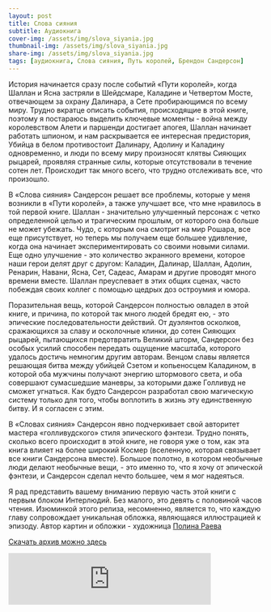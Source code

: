 ```yaml
---
layout: post
title: Слова сияния
subtitle: Аудиокнига
cover-img: /assets/img/slova_siyania.jpg
thumbnail-img: /assets/img/slova_siyania.jpg
share-img: /assets/img/slova_siyania.jpg
tags: [аудиокнига, Слова сияния, Путь королей, Брендон Сандерсон]
---
```


История начинается сразу после событий «Пути королей», когда Шаллан и Ясна застряли в Шейдсмаре, Каладине и Четвертом Мосте, отвечающем за охрану Далинара, а Сете пробирающимся по всему миру. Трудно вкратце описать события, происходящие в этой книге, поэтому я постараюсь выделить ключевые моменты - война между королевством Алети и паршенди достигает апогея, Шаллан начинает работать шпионом, и нам раскрывается ее интересная предистория, Убийца в белом противостоит Далинару, Адолину и Каладину одновременно, и люди по всему миру произносят клятвы Сияющих рыцарей, проявляя странные силы, которые отсутствовали в течение сотен лет. Происходит так много всего, что трудно отслеживать все, что произошло.

В «Слова сияния» Сандерсон решает все проблемы, которые у меня возникли в «Пути королей», а также улучшает все, что мне нравилось в той первой книге. Шаллан - значительно улучшенный персонаж с четко определенной целью и трагическим прошлым, от которого она больше не может убежать. Чудо, с которым она смотрит на мир Рошара, все еще присутствует, но теперь мы получаем еще большее удивление, когда она начинает экспериментировать со своими новыми силами. Еще одно улучшение - это количество экранного времени, которое наши герои делят друг с другом: Каладин, Далинар, Шаллан, Адолин, Ренарин, Навани, Ясна, Сет, Садеас, Амарам и другие проводят много времени вместе. Шаллан преуспевает в этих общих сценах, часто побеждая своих коллег с помощью щедрых доз остроумия и юмора.

Поразительная вещь, которой Сандерсон полностью овладел в этой книге, и причина, по которой так много людей бредят ею, - это эпические последовательности действий. От дуэлянтов осколков, сражающихся за славу и осколочные клинки, до сотен Сияющих рыцарей, пытающихся предотвратить Великий шторм, Сандерсон без особых усилий способен передать ощущение масштаба, которого удалось достичь немногим другим авторам. Венцом славы является решающая битва между убийцей Сзетом и копьеносцем Каладином, в которой оба мужчины получают энергию штормового света, и оба совершают сумасшедшие маневры, за которыми даже Голливуд не сможет угнаться. Как будто Сандерсон разработал свою магическую систему только для того, чтобы воплотить в жизнь эту единственную битву. И я согласен с этим.

В «Словах сияния» Сандерсон явно подчеркивает свой авторитет мастера «голливудского» стиля эпического фэнтези. Трудно понять, сколько всего происходит в этой книге, не говоря уже о том, как эта книга влияет на более широкий Космер (вселенную, которая связывает все книги Сандерсона вместе). Большое полотно, в котором необычные люди делают необычные вещи, - это именно то, что я хочу от эпической фэнтези, и Сандерсон сделал нечто большее, чем я мог надеяться.

Я рад представить вашему вниманию первую часть этой книги с первым блоком Интерлюдий. Без малого, это девять с половиной часов чтения.
Изюминкой этого релиза, несомненно, является то, что каждую главу сопровождает уникальная обложка, являющаяся иллюстрацией к эпизоду.
Автор картин и обложки - художница [Полина Раева](https://www.behance.net/raraevapolin6961)

[Скачать архив можно здесь](https://mega.nz/file/IN9nRADJ#1Ipu4PTS4dmPat6L911qKFTZoApfwpM5lZu8qDYRR2M)


<iframe src="https://anchor.fm/denis-korableff5/embed/episodes/ep-e11rq1a" height="102px" width="400px" frameborder="0" scrolling="no"></iframe>
